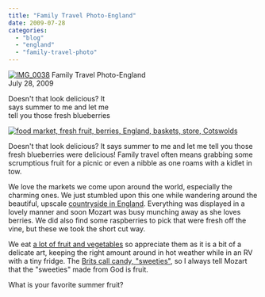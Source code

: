 ```yaml
---
title: "Family Travel Photo-England"
date: 2009-07-28
categories: 
  - "blog"
  - "england"
  - "family-travel-photo"
---
```


 [![IMG_0038](https://pub-ac94b3f306b24c0dba4238943c97f2e1.r2.dev/6a00e5502a950788330115710a45be970c.jpg)](https://pub-ac94b3f306b24c0dba4238943c97f2e1.r2.dev/6a00e5502a950788330115710a45be970c.jpg) Family Travel Photo-England  
July 28, 2009

Doesn't that look delicious? It  
says summer to me and let me  
tell you those fresh blueberries

<!--more-->

[![food market, fresh fruit, berries, England, baskets, store, Cotswolds](https://pub-ac94b3f306b24c0dba4238943c97f2e1.r2.dev/6a00e5502a950788330115710a48a2970c.jpg "food market, fresh fruit, berries, England, baskets, store, Cotswolds")](https://pub-ac94b3f306b24c0dba4238943c97f2e1.r2.dev/6a00e5502a950788330115710a48a2970c.jpg)

Doesn't that look delicious? It says summer to me and let me tell you those fresh blueberries were delicious! Family travel often means grabbing some scrumptious fruit for a picnic or even a nibble as one roams with a kidlet in tow.

We love the markets we come upon around the world, especially the charming ones. We just stumbled upon this one while wandering around the beautiful, upscale [countryside in England](http://www.the-cotswolds.org/). Everything was displayed in a lovely manner and soon Mozart was busy munching away as she loves berries. We did also find some raspberries to pick that were fresh off the vine, but these we took the short cut way.

We eat [a lot of fruit and vegetables](http://soultravelers3new.local/2008/09/how-to-eat-heal.html) so appreciate them as it is a bit of a delicate art, keeping the right amount around in hot weather while in an RV with a tiny fridge. The [Brits call candy, "sweeties"](http://www.seabrite.com/jeffs_great_british_eats/food_glossary.htm), so I always tell Mozart that the "sweeties" made from God is fruit.

What is your favorite summer fruit?
